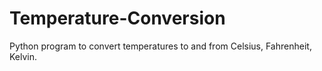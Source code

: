 # Temperature-Conversion


Python program to convert temperatures to and from Celsius, Fahrenheit, Kelvin.
